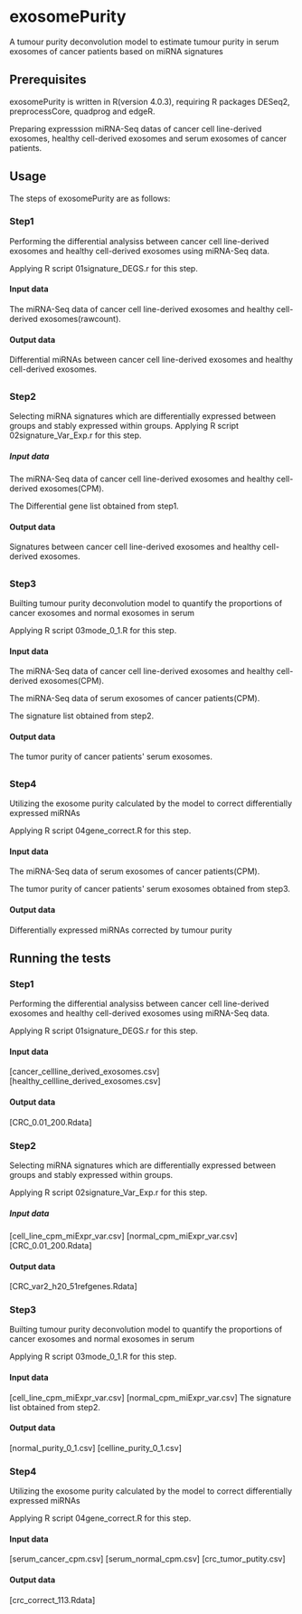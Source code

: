 # exosomePurity
A tumour purity deconvolution model to estimate tumour purity in serum exosomes of cancer patients based on miRNA signatures

## Prerequisites
exosomePurity is written in R(version 4.0.3), requiring R packages DESeq2, preprocessCore, quadprog and edgeR.

Preparing expresssion miRNA-Seq datas of cancer cell line-derived exosomes, healthy cell-derived exosomes and serum exosomes of cancer patients.


## Usage

The steps of exosomePurity are as follows:

### Step1
Performing the differential analysiss between cancer cell line-derived exosomes and healthy cell-derived exosomes using miRNA-Seq data.

Applying R script 01signature_DEGS.r for this step. 
#### Input data
The miRNA-Seq data of cancer cell line-derived exosomes and healthy cell-derived exosomes(rawcount).
#### Output data
Differential miRNAs between cancer cell line-derived exosomes and healthy cell-derived exosomes.

##
### Step2
Selecting miRNA signatures which are differentially expressed between groups and stably expressed within groups.
Applying R script 02signature_Var_Exp.r for this step. 
##### Input data
The miRNA-Seq data of cancer cell line-derived exosomes and healthy cell-derived exosomes(CPM).

The Differential gene list obtained from step1.
#### Output data
Signatures between cancer cell line-derived exosomes and healthy cell-derived exosomes.

##
### Step3
Builting tumour purity deconvolution model to quantify the proportions of cancer exosomes and normal exosomes in serum

Applying R script 03mode_0_1.R for this step. 
#### Input data
The miRNA-Seq data of cancer cell line-derived exosomes and healthy cell-derived exosomes(CPM).

The miRNA-Seq data of serum exosomes of cancer patients(CPM).

The signature list obtained from step2.
#### Output data
The tumor purity of cancer patients' serum exosomes.

##
### Step4
Utilizing the exosome purity calculated by the model to correct differentially expressed miRNAs

Applying R script 04gene_correct.R for this step.
#### Input data
The miRNA-Seq data of serum exosomes of cancer patients(CPM).

The tumor purity of cancer patients' serum exosomes obtained from step3.
#### Output data
Differentially expressed miRNAs corrected by tumour purity


## Running the tests

### Step1
Performing the differential analysiss between cancer cell line-derived exosomes and healthy cell-derived exosomes using miRNA-Seq data.

Applying R script 01signature_DEGS.r for this step. 
#### Input data
[cancer_cellline_derived_exosomes.csv]
[healthy_cellline_derived_exosomes.csv]
#### Output data
[CRC_0.01_200.Rdata]

###
### Step2
Selecting miRNA signatures which are differentially expressed between groups and stably expressed within groups.

Applying R script 02signature_Var_Exp.r for this step. 
##### Input data
[cell_line_cpm_miExpr_var.csv]
[normal_cpm_miExpr_var.csv]
[CRC_0.01_200.Rdata]
#### Output data
[CRC_var2_h20_51refgenes.Rdata]

### Step3
Builting tumour purity deconvolution model to quantify the proportions of cancer exosomes and normal exosomes in serum

Applying R script 03mode_0_1.R for this step. 
#### Input data
[cell_line_cpm_miExpr_var.csv]
[normal_cpm_miExpr_var.csv]
The signature list obtained from step2.
#### Output data
[normal_purity_0_1.csv]
[celline_purity_0_1.csv]

### Step4
Utilizing the exosome purity calculated by the model to correct differentially expressed miRNAs

Applying R script 04gene_correct.R for this step.
#### Input data
[serum_cancer_cpm.csv]
[serum_normal_cpm.csv]
[crc_tumor_putity.csv]
#### Output data
[crc_correct_113.Rdata]

